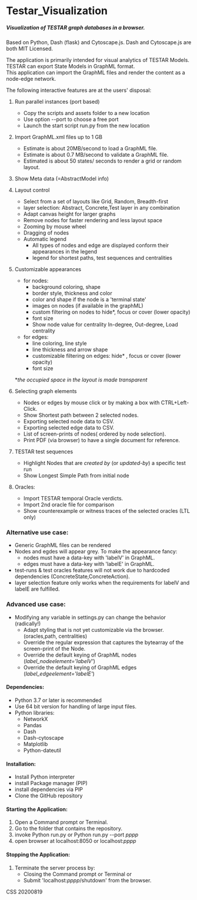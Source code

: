 # Testar_Visualization
##### Visualization of TESTAR graph databases in a browser.

Based on Python, Dash (flask) and Cytoscape.js. Dash and Cytoscape.js are both MIT Licensed.

The application is primarily intended for visual analytics of TESTAR Models.  
TESTAR can export State Models in GraphML format.  
This application can import the GraphML files and render the content as a node-edge network.

The following interactive features are at the users' disposal:
 
01. Run parallel instances (port based)
    * Copy the scripts and assets folder to a new location
    * Use option --port to choose a free port
    * Launch the start script run.py from the new location

02. Import GraphML.xml files up to 1 GB
    * Estimate is about 20MB/second to load a GraphML file.
    * Estimate is about 0.7 MB/second to validate a GraphML file.
    * Estimated is about  50 states/ seconds to render a grid or random layout.

03. Show Meta data  (=AbstractModel info)

04. Layout control
    * Select from a set of layouts like Grid, Random, Breadth-first 
    * layer selection: Abstract, Concrete,Test layer in any combination
    * Adapt canvas height for larger graphs
    * Remove nodes for faster rendering and less layout space
    * Zooming by mouse wheel
    * Dragging of nodes
    * Automatic legend
        - All types of nodes and edge are displayed conform their appearances in the legend
        - legend for shortest paths, test sequences and centralities 
        
05. Customizable appearances
    * for nodes:
        * background coloring, shape
        * border style, thickness and color 
        * color and shape if the node is a  'terminal state'
        - images on nodes (if available in the graphML)
        * custom filtering on nodes to hide\*, focus or cover (lower opacity) 
        * font size
        * Show node value for centrality In-degree, Out-degree, Load centrality
    * for edges:
        * line coloring, line style
        * line thickness and arrow shape
        * customizable filtering on edges: hide\* , focus or cover (lower opacity) 
        * font size 
     
     \**the occupied space in the layout is made transparent*   
             
06. Selecting graph elements
    - Nodes or edges by mouse click or by making a box with CTRL+Left-Click.
    - Show Shortest path between 2 selected nodes.
    - Exporting selected node data to CSV.
    - Exporting selected edge data to CSV.
    - List of screen-prints of nodes( ordered by node selection).
    - Print PDF (via browser) to have a single document for reference.
    
07. TESTAR test sequences
    - Highlight Nodes that are *created by* (or *updated-by*) a specific test run
    * Show Longest Simple Path from initial node  
    
08. Oracles: 
    - Import TESTAR temporal Oracle verdicts. 
    - Import 2nd oracle file for comparison
    - Show counterexample or witness traces of the selected oracles (LTL only)


### Alternative use case:
* Generic GraphML files can be rendered
* Nodes and egdes will appear grey. To make the appearance fancy:
  * nodes must have a data-key with 'labelV' in GraphML.
  * edges must have a data-key with 'labelE' in GraphML.
* test-runs & test oracles features will not work due to hardcoded dependencies (ConcreteState,ConcreteAction). 
* layer selection feature only works when the requirements for labelV and labelE are fulfilled.
 
### Advanced  use case: 
* Modifying any variable in settings.py can change the behavior (radically!)
    * Adapt styling that is not yet customizable via the browser. (oracles,path, centralities) 
    * Override the regular expression that captures the bytearray of the screen-print of the Node.
    * Override the default keying of GraphML nodes (*label_nodeelement='labelV'*) 
    * Override the default keying of GraphML edges (*label_edgeelement='labelE'*) 
    
    

#### Dependencies:
 * Python 3.7 or later is recommended
 * Use 64 bit version for handling of large input files.
 * Python libraries:
   * NetworkX
   * Pandas
   * Dash
   * Dash-cytoscape
   * Matplotlib
   * Python-dateutil
   

#### Installation:
 * Install Python interpreter
 * install Package manager (PIP)
 * install dependencies via PIP
 * Clone the GitHub repository
 
#### Starting the Application:
 1. Open a Command prompt or Terminal.
 2. Go to the folder that contains the repository.
 3. invoke Python run.py  or  Python run.py \-\-port *pppp*
 4. open browser at localhost:8050 or localhost:*pppp*

#### Stopping the Application:
 1. Terminate the server process by:
    * Closing the Command prompt or Terminal or
    * Submit 'localhost:*pppp*/shutdown' from the browser.

CSS 20200819

